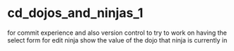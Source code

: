 # cd_dojos_and_ninjas_1

for commit experience and also version control to try to work on having the select form for edit ninja show the value of the dojo that ninja is currently in
